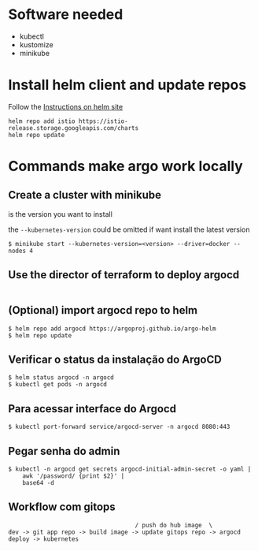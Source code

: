 # Software needed

* kubectl
* kustomize
* minikube

# Install helm client and update repos
Follow the [Instructions on helm site](https://helm.sh/docs/intro/install/)

```shell
helm repo add istio https://istio-release.storage.googleapis.com/charts
helm repo update
```

# Commands make argo work locally

## Create a cluster with minikube
<version> is the version you want to install

the `--kubernetes-version` could be omitted if want install the latest version

```shell
$ minikube start --kubernetes-version=<version> --driver=docker --nodes 4
```

## Use the director of terraform to deploy argocd
```shell

```

## (Optional) import argocd repo to helm
```shell
$ helm repo add argocd https://argoproj.github.io/argo-helm
$ helm repo update
```

## Verificar o status da instalação do ArgoCD
```shell
$ helm status argocd -n argocd
$ kubectl get pods -n argocd
```

## Para acessar interface do Argocd
```shell
$ kubectl port-forward service/argocd-server -n argocd 8080:443
```

## Pegar senha do admin
```shell
$ kubectl -n argocd get secrets argocd-initial-admin-secret -o yaml |
    awk '/password/ {print $2}' |
    base64 -d
```

## Workflow com gitops
```
                                    / push do hub image  \
dev -> git app repo -> build image -> update gitops repo -> argocd deploy -> kubernetes
```

##
```shell
```
